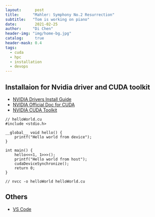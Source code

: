```yaml
---
layout:      post
title:      "Mahler: Symphony No.2 Resurrection"
subtitle:   "Tom is working on piano"
date:        2021-02-25
author:     "Di Chen"
header-img: "img/home-bg.jpg"
catalog:     true
header-mask: 0.4
tags:
  - cuda
  - hpc
  - installation
  - devops
---
```


## Installaion for Nvidia driver and CUDA toolkit

- [NVIDIA Drivers Install Guide](https://www.if-not-true-then-false.com/2015/fedora-nvidia-guide/)
- [NVIDIA Official Doc for CUDA](https://docs.nvidia.com/cuda/cuda-installation-guide-linux/index.html)
- [NVIDIA CUDA Toolkit](https://www.if-not-true-then-false.com/2018/install-nvidia-cuda-toolkit-on-fedora/)

```
// helloWorld.cu
#include <stdio.h>

__global__ void hello() {
    printf("Hello world from device");
}

int main() {
    hello<<<1, 1>>>();
    printf("Hello world from host");
    cudaDeviceSynchronize();
    return 0;
}

// nvcc -o helloWorld helloWorld.cu

```

## Others

- [VS Code](https://code.visualstudio.com/docs/setup/linux)
